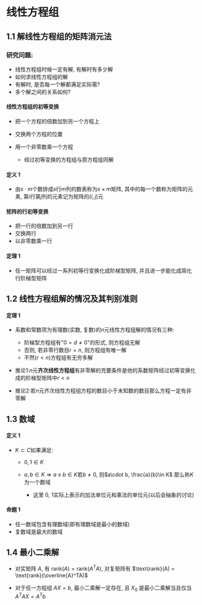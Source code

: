 # 线性方程组

## 1.1 解线性方程组的矩阵消元法

### 研究问题:
- 线性方程组时候一定有解, 有解时有多少解
- 如何求线性方程组的解
- 有解时, 是否每一个解都满足实际需?
- 多个解之间的关系如何?

#### 线性方程组的初等变换
- 把一个方程的倍数加到另一个方程上
- 交换两个方程的位置
- 用一个非零数乘一个方程

    - 经过初等变换的方程组与原方程组同解

#### 定义 1

- 由$s\cdot m$个数排成$s$行$m$列的数表称为$s\times m$矩阵, 其中的每一个数称为矩阵的元素, 第$i$行第$j$列的元素记为矩阵的$(i, j)$元

#### 矩阵的行初等变换
- 把一行的倍数加到另一行
- 交换两行
- 以非零数乘一行
  
#### 定理 1
- 任一矩阵可以经过一系列初等行变换化成阶梯型矩阵, 并且进一步能化成简化行阶梯型矩阵

##  1.2 线性方程组解的情况及其判别准则

#### 定理 1
- 系数和常数项为有理数(实数, 复数)的$n$元线性方程组解的情况有三种:
  - 阶梯型方程组有"$0=d\neq 0$"的形式, 则方程组无解
  - 否则, 若非零行数目$r=n$, 则方程组有唯一解
  - 不然$(r<n)$方程组有无穷多解

- 推论1:$n$元**齐次线性方程组**有非零解的充要条件是他的系数矩阵经过初等变换化成的阶梯型矩阵中$r<n$
- 推论2:若$n$元齐次线性方程组方程的数目小于未知数的数目那么方程一定有非零解
  

## 1.3 数域
#### 定义 1
- $K\subset C$如果满足:
  - $0, 1\in K$
  - $a, b\in K\Rightarrow a\pm b\in K$若$b\neq 0$, 则$a\cdot b, \frac{a}{b}\in K$
  那么称$K$为一个数域

    - 这里 0, 1实际上表示的加法单位元和乘法的单位元(以后会抽象的讨论)
  
#### 命题 1
- 任一数域包含有理数域(即有理数域是最小的数域)
- 复数域是最大的数域


## 1.4 最小二乘解

- 对实矩阵 $A$, 有 $\text{rank}(A) = \text{rank}(A^TA)$, 对复矩阵有 $\text{rank}(A) = \text{rank}(\overline{A}^TA)$

- $\text{对于任一方程组 }AX=b\text{, 最小二乘解一定存在, 且 }X_0\text{ 是最小二乘解当且仅当 }A^TAX=A^Tb$

